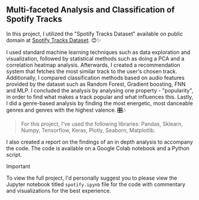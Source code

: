 ## Multi-faceted Analysis and Classification of Spotify Tracks 

In this project, I utilized the "Spotify Tracks Dataset" available on public domain at [Spotify Tracks Dataset](https://huggingface.co/datasets/maharshipandya/spotify-tracks-dataset). 😊✨

I used standard machine learning techniques such as data exploration and visualization, followed by statistical methods such as doing a PCA and a correlation heatmap analysis. Afterwards, I created a recommendation system that fetches the most similar track to the user's chosen track. Additionally, I compared classification methods based on audio features provided by the dataset such as Random Forest, Gradient boosting, FNN and MLP. I concluded the analysis by analysing one property - "popularity", in order to find what makes a track popular and what influences this. Lastly, I did a genre-based analysis by finding the most energetic, most danceable genres and genres with the highest valence. 🎛️🎶

> For this project, I've used the following libraries: Pandas, Sklearn, Numpy, Tensorflow, Keras, Plotly, Seaborn, Matplotlib.

I also created a report on the findings of an in depth analysis to accompany the code. The code is available on a Google Colab notebook and a Python script. 
> [!IMPORTANT]
> To view the full project, I'd personally suggest you to please view the Jupyter notebook titled `spotify.ipynb` file for the code with commentary and visualizations for the best experience. 




